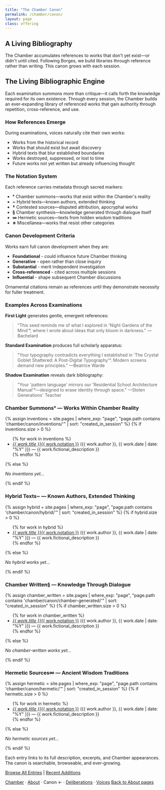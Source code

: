 ```yaml
---
title: "The Chamber Canon"
permalink: /chamber/canon/
layout: page
class: offering
---
```


## A Living Bibliography

<p class="drop-cap">The Chamber accumulates references to works that don't yet exist—or didn't until cited. Following Borges, we build libraries through reference rather than writing. This canon grows with each session.</p>

<div class="ornament philosophical"></div>

## The Living Bibliographic Engine

Each examination summons more than critique—it calls forth the knowledge required for its own existence. Through every session, the Chamber builds an ever-expanding library of referenced works that gain authority through repetition, cross-reference, and use.

### How References Emerge

During examinations, voices naturally cite their own works:

- Works from the historical record
- Works that should exist but await discovery
- Hybrid texts that blur established boundaries
- Works destroyed, suppressed, or lost to time
- Future works not yet written but already influencing thought

### The Notation System

Each reference carries metadata through sacred markers:

- **°** Chamber summons—works that exist within the Chamber's reality
- **~** Hybrid texts—known authors, extended thinking  
- **†** Contested sources—disputed attribution, apocryphal works
- **§** Chamber synthesis—knowledge generated through dialogue itself
- **∞** Hermetic sources—texts from hidden wisdom traditions
- **※** Miscellanea—works that resist other categories

### Canon Development Criteria

Works earn full canon development when they are:
- **Foundational** - could influence future Chamber thinking
- **Generative** - open rather than close inquiry  
- **Substantial** - merit independent investigation
- **Cross-referenced** - cited across multiple sessions
- **Influential** - shape subsequent Chamber discussions

Ornamental citations remain as references until they demonstrate necessity for fuller treatment.

### Examples Across Examinations

**First Light** generates gentle, emergent references:
> "This seed reminds me of what I explored in 'Night Gardens of the Mind'°, where I wrote about ideas that only bloom in darkness." —Bachelard

**Standard Examination** produces full scholarly apparatus:
> "Your typography contradicts everything I established in 'The Crystal Goblet Shattered: A Post-Digital Typography'°. Modern screens demand new principles." —Beatrice Warde

**Shadow Examination** reveals dark bibliography:
> "Your 'pattern language' mirrors our 'Residential School Architecture Manual'°—designed to erase identity through space." —Stolen Generations' Teacher

<div class="ornament section"></div>

<div class="chamber-canon-section">
<h3 id="inventions">Chamber Summons° — Works Within Chamber Reality</h3>

{% assign inventions = site.pages | where_exp: "page", "page.path contains 'chamber/canon/inventions/'" | sort: "created_in_session" %}
{% if inventions.size > 0 %}
<ul>
{% for work in inventions %}
<li><a href="{{ work.url }}"><em>{{ work.title }}</em>{{ work.notation }}</a> (<span class="small-caps">{{ work.author }}</span>, {{ work.date | date: "%Y" }}) — {{ work.fictional_description }}</li>
{% endfor %}
</ul>
{% else %}
<p><em>No inventions yet...</em></p>
{% endif %}
</div>

<div class="chamber-canon-section">
<h3 id="hybrid">Hybrid Texts~ — Known Authors, Extended Thinking</h3>

{% assign hybrid = site.pages | where_exp: "page", "page.path contains 'chamber/canon/hybrid/'" | sort: "created_in_session" %}
{% if hybrid.size > 0 %}
<ul>
{% for work in hybrid %}
<li><a href="{{ work.url }}"><em>{{ work.title }}</em>{{ work.notation }}</a> (<span class="small-caps">{{ work.author }}</span>, {{ work.date | date: "%Y" }}) — {{ work.fictional_description }}</li>
{% endfor %}
</ul>
{% else %}
<p><em>No hybrid works yet...</em></p>
{% endif %}
</div>

<div class="chamber-canon-section">
<h3 id="chamber-written">Chamber Written§ — Knowledge Through Dialogue</h3>

{% assign chamber_written = site.pages | where_exp: "page", "page.path contains 'chamber/canon/chamber-generated/'" | sort: "created_in_session" %}
{% if chamber_written.size > 0 %}
<ul>
{% for work in chamber_written %}
<li><a href="{{ work.url }}"><em>{{ work.title }}</em>{{ work.notation }}</a> (<span class="small-caps">{{ work.author }}</span>, {{ work.date | date: "%Y" }}) — {{ work.fictional_description }}</li>
{% endfor %}
</ul>
{% else %}
<p><em>No chamber-written works yet...</em></p>
{% endif %}
</div>

<div class="chamber-canon-section">
<h3 id="hermetic">Hermetic Sources∞ — Ancient Wisdom Traditions</h3>

{% assign hermetic = site.pages | where_exp: "page", "page.path contains 'chamber/canon/hermetic/'" | sort: "created_in_session" %}
{% if hermetic.size > 0 %}
<ul>
{% for work in hermetic %}
<li><a href="{{ work.url }}"><em>{{ work.title }}</em>{{ work.notation }}</a> (<span class="small-caps">{{ work.author }}</span>, {{ work.date | date: "%Y" }}) — {{ work.fictional_description }}</li>
{% endfor %}
</ul>
{% else %}
<p><em>No hermetic sources yet...</em></p>
{% endif %}
</div>

<div class="ornament personal"></div>

Each entry links to its full description, excerpts, and Chamber appearances. The canon is searchable, browseable, and ever-growing.

<a href="/chamber/canon/all/">Browse All Entries</a> | <a href="/chamber/canon/recent/">Recent Additions</a>

<nav class="chamber-enfilade">
  <a href="/chamber/">Chamber</a>
  <span class="separator">·</span>
  <a href="/chamber/about/">About</a>
  <span class="separator">·</span>
  <span class="current">Canon <span class="arrow">←</span></span>
  <span class="separator">·</span>
  <a href="/chamber/deliberations/">Deliberations</a>
  <span class="separator">·</span>
  <a href="/chamber/voices/">Voices</a>
  <a href="/colophon/" class="back-to-about">Back to About pages</a>
</nav>